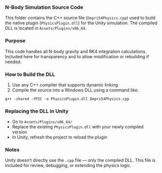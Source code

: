 ### N-Body Simulation Source Code

This folder contains the C++ source file (`Dopri54Physics.cpp`) used to build the native plugin (`PhysicsPlugin.dll`) for the Unity simulation. The compiled DLL is located in `Assets/Plugins/x86_64`.

### Purpose

This code handles all N-body gravity and RK4 integration calculations. Included here for transparency and to allow modification or rebuilding if needed.

### How to Build the DLL

1. Use any C++ compiler that supports dynamic linking.
2. Compile the source into a Windows DLL using a command like:

```
g++ -shared -fPIC -o PhysicsPlugin.dll Dopri54Physics.cpp
```

### Replacing the DLL in Unity

- Go to `Assets/Plugins/x86_64/`
- Replace the existing `PhysicsPlugin.dll` with your newly compiled version
- In Unity, refresh the project to reload the plugin

### Notes

Unity doesn’t directly use the `.cpp` file — only the compiled DLL. This file is included for review, debugging, or extending the physics logic.

